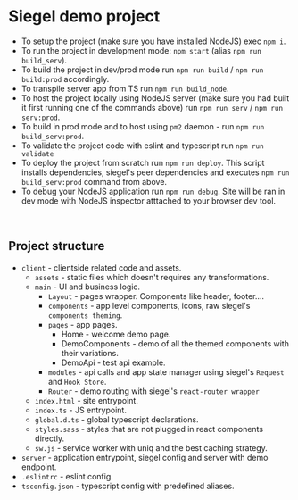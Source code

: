<h1>Siegel demo project</h1>

- To setup the project (make sure you have installed NodeJS) exec `npm i`.
- To run the project in development mode: `npm start` (alias `npm run build_serv`).
- To build the project in dev/prod mode run `npm run build` / `npm run build:prod` accordingly.
- To transpile server app from TS run `npm run build_node`.
- To host the project locally using NodeJS server (make sure you had built it first running one of the commands above) run `npm run serv` / `npm run serv:prod`.
- To build in prod mode and to host using `pm2` daemon - run `npm run build_serv:prod`.
- To validate the project code with eslint and typescript run `npm run validate`
- To deploy the project from scratch run `npm run deploy`. This script installs dependencies, siegel's peer dependencies and executes `npm run build_serv:prod` command from above.
- To debug your NodeJS application run `npm run debug`. Site will be ran in dev mode with NodeJS inspector atttached to your browser dev tool.

<br />
<h2>Project structure</h2>

- `client` - clientside related code and assets.
    - `assets` - static files which doesn't requires any transformations.
    - `main` - UI and business logic.
        - `Layout` - pages wrapper. Components like header, footer....
        - `components` - app level components, icons, raw siegel's `components theming`.
        - `pages` - app pages.
            - Home - welcome demo page.
            - DemoComponents - demo of all the themed components with their variations.
            - DemoApi - test api example.
        - `modules` - api calls and app state manager using siegel's `Request` and `Hook Store`.
        - `Router` - demo routing with siegel's `react-router wrapper`
    - `index.html` - site entrypoint.
    - `index.ts` - JS entrypoint.
    - `global.d.ts` - global typescript declarations.
    - `styles.sass` - styles that are not plugged in react components directly.
    - `sw.js` - service worker with uniq and the best caching strategy.
- `server` - application entrypoint, siegel config and server with demo endpoint.
- `.eslintrc` - eslint config.
- `tsconfig.json` - typescript config with predefined aliases.